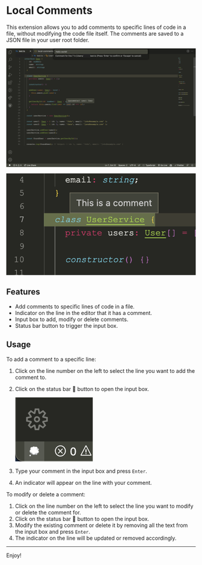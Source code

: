 # Local Comments

This extension allows you to add comments to specific lines of code in a file, without modifying the code file itself. The comments are saved to a JSON file in your user root folder.

![alt](./demo.png)


![alt](./demo2.png)

## Features

- Add comments to specific lines of code in a file.
- Indicator on the line in the editor that it has a comment.
- Input box to add, modify or delete comments.
- Status bar button to trigger the input box.

## Usage

To add a comment to a specific line:

1. Click on the line number on the left to select the line you want to add the comment to.
2. Click on the status bar 💭 button to open the input box.

   ![alt](./demo3.png)
3. Type your comment in the input box and press `Enter`.
4. An indicator will appear on the line with your comment.

To modify or delete a comment:

1. Click on the line number on the left to select the line you want to modify or delete the comment for.
2. Click on the status bar 💭 button to open the input box.
3. Modify the existing comment or delete it by removing all the text from the input box and press `Enter`.
4. The indicator on the line will be updated or removed accordingly.

---

Enjoy!



